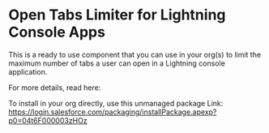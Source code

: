 # Open Tabs Limiter for Lightning Console Apps
This is a  ready to use component that you can use in your org(s) to limit the maximum number of tabs a user can open in a Lightning console application.

For more details, read here: <blog post link>

To install in your org directly, use this unmanaged  package Link: https://login.salesforce.com/packaging/installPackage.apexp?p0=04t6F000003zHOz